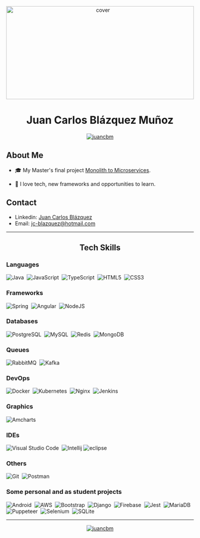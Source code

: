 
<div align="center">
<img width="100%" height = "250px" src="https://cdn.pixabay.com/photo/2018/01/14/23/12/nature-3082832_1280.jpg" alt="cover" />
</div>

<h1 align="center">Juan Carlos Blázquez Muñoz</h1>
<p align="center"> 
    <a href="https://github.com/ryo-ma/github-profile-trophy">
        <img src="https://github-profile-trophy.vercel.app/?username=juancbm&theme=algolia&title=Commit,Repositories" alt="juancbm"/>
    </a> 
</p>

<h2> About Me </h2>

- 🎓 My Master's final project [Monolith to Microservices](https://github.com/MasterCloudApps-Projects/Monolith-to-Microservices-Examples).

- 🌱 I love tech, new frameworks and opportunities to learn.

<h2> Contact </h2>

- Linkedin: [Juan Carlos Blázquez](https://www.linkedin.com/in/juan-carlos-bl%C3%A1zquez-mu%C3%B1oz-3b3078158)
- Email: jc-blazquez@hotmail.com

</p>

-------------------

<h2 align="center">Tech Skills</h2>

<h3 align="left">Languages</h3>

![Java](https://img.shields.io/badge/-Java-05122A?style=flat&logo=Java&logoColor=red)&nbsp;
![JavaScript](https://img.shields.io/badge/-JavaScript-05122A?style=flat&logo=javascript)&nbsp;
![TypeScript](https://img.shields.io/badge/-TypeScript-05122A?style=flat&logo=TypeScript)&nbsp;
![HTML5](https://img.shields.io/badge/-HTML5-05122A?style=flat&logo=HTML5)&nbsp;
![CSS3](https://img.shields.io/badge/-CSS3-05122A?style=flat&logo=CSS3)&nbsp;


<h3 align="left">Frameworks</h3>

![Spring](https://img.shields.io/badge/-Spring-05122A?style=flat&logo=Spring&logoColor=green)&nbsp;
![Angular](https://img.shields.io/badge/-Angular-05122A?style=flat&logo=Angular&logoColor=red)&nbsp;
![NodeJS](https://img.shields.io/badge/-NodeJS-05122A?style=flat&logo=Node.js)&nbsp;


<h3 align="left">Databases</h3>

![PostgreSQL](https://img.shields.io/badge/-PostgreSQL-05122A?style=flat&logo=PostgreSQL)&nbsp;
![MySQL](https://img.shields.io/badge/-MySQL-05122A?style=flat&logo=MySQL)&nbsp;
![Redis](https://img.shields.io/badge/-Redis-05122A?style=flat&logo=Redis)&nbsp;
![MongoDB](https://img.shields.io/badge/-MongoDB-05122A?style=flat&logo=MongoDB)&nbsp;

<h3 align="left">Queues</h3>

![RabbitMQ](https://img.shields.io/badge/-RabbitMQ-05122A?style=flat&logo=RabbitMQ)&nbsp;
![Kafka](https://img.shields.io/badge/-Kafka-05122A?style=flat&logo=Kafka)&nbsp;

<h3 align="left">DevOps</h3>

![Docker](https://img.shields.io/badge/-Docker-05122A?style=flat&logo=Docker)&nbsp;
![Kubernetes](https://img.shields.io/badge/-Kubernetes-05122A?style=flat&logo=Kubernetes)&nbsp;
![Nginx](https://img.shields.io/badge/-Nginx-05122A?style=flat&logo=Nginx)&nbsp;
![Jenkins](https://img.shields.io/badge/-Jenkins-05122A?style=flat&logo=Jenkins)&nbsp;

<h3 align="left">Graphics</h3>

![Amcharts](https://img.shields.io/badge/-Amcharts-05122A?style=flat&logo=Amcharts)&nbsp;

<h3 align="left">IDEs</h3>

![Visual Studio Code](https://img.shields.io/badge/-Visual%20Studio%20Code-05122A?style=flat&logo=visual-studio-code&logoColor=007ACC)&nbsp;
![Intellij](https://img.shields.io/badge/-Intellij-05122A?style=flat&logo=intellij-idea)
![eclipse](https://img.shields.io/badge/-eclipse-05122A?style=flat&logo=eclipse&logoColor=indigo)


<h3 align="left">Others</h3>

![Git](https://img.shields.io/badge/-Git-05122A?style=flat&logo=Git)&nbsp;
![Postman](https://img.shields.io/badge/-Postman-05122A?style=flat&logo=Postman)&nbsp;


<h3 align="left">Some personal and as student projects</h3>

![Android](https://img.shields.io/badge/-Android-05122A?style=flat&logo=Android)&nbsp;
![AWS](https://img.shields.io/badge/-AWS-05122A?style=flat&logo=AWS)&nbsp;
![Bootstrap](https://img.shields.io/badge/-Bootstrap-05122A?style=flat&logo=Bootstrap)&nbsp;
![Django](https://img.shields.io/badge/-Django-05122A?style=flat&logo=Django)&nbsp;
![Firebase](https://img.shields.io/badge/-Firebase-05122A?style=flat&logo=Firebase)&nbsp;
![Jest](https://img.shields.io/badge/-Jest-05122A?style=flat&logo=Jest)&nbsp;
![MariaDB](https://img.shields.io/badge/-MariaDB-05122A?style=flat&logo=MariaDB)&nbsp;
![Puppeteer](https://img.shields.io/badge/-Puppeteer-05122A?style=flat&logo=Puppeteer)&nbsp;
![Selenium](https://img.shields.io/badge/-Selenium-05122A?style=flat&logo=Selenium)&nbsp;
![SQLite](https://img.shields.io/badge/-SQLite-05122A?style=flat&logo=SQLite&logoColor=blue)&nbsp;

<p>

-------------------

<p align="center"> 
    <a href="https://github-readme-streak-stats.herokuapp.com/?user=juancbm&theme=tokyonight">
        <img align="center" src="https://github-readme-streak-stats.herokuapp.com/?user=juancbm&theme=tokyonight" alt="juancbm" /></p>
    </a> 
</p>



